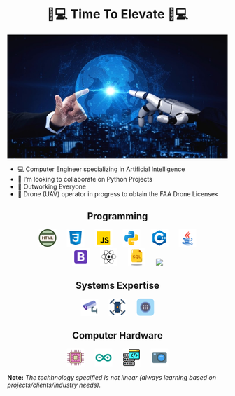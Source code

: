<!---
computer-ascension/computer-ascension is a ✨ special ✨ repository because its `README.md` (this file) appears on your GitHub profile.
You can click the Preview link to take a look at your changes.
--->

<h1 align = "center">🤖💻 Time To Elevate 🤖💻</h1>

<div align = "center">

<img src = "ai-merge.jpg" alt = "drone_image" align = "center">

</div>

<p align = "center">

 - 💻 Computer Engineer specializing in Artificial Intelligence 
 - 💞️ I’m looking to collaborate on Python Projects</li>
 - 🤖 Outworking Everyone
 - 🚁 Drone (UAV) operator in progress to obtain the FAA Drone License<


</p>

<h2 align = "center">Programming</h2>

<p align ="center">

  <img src = "html.png" height = 40 hspace = 10>
  <img src = "css.png" height=40 hspace=10> 
  <img src = "javascript.png" height = 40 hspace = 10>
  <img src = "python.png" height = 40 hspace = 10>
  <img src = "c++.png" height = 40 hspace = 10>
  <img src = "java.png" height = 40 hspace = 10><br>
  <img src = "bootstrap.png" height = 40 hspace = 10>
  <img src = "react.png" height = 40 hspace = 10>
  <img src = "sql.png" height = 40 hspace = 10>
  <img src = "json.png" height = 40 hspace = 10>
  
</p>

<h2 align = "center">Systems Expertise</h2>

<p align ="center">

  <img src = "cctv.png" height = 40 hspace = 10>
  <img src = "drone.png" height = 40 hspace = 10>
  <img src = "pin.png" height = 40 hspace = 10>
 
</p>

<h2 align = "center">Computer Hardware</h2>

<p align ="center">

  <img src = "microprocessor.png" height = 40 hspace = 10>
  <img src = "arduino.png" height = 40 hspace = 10>
  <img src = "server.png" height = 40 hspace = 10>
  <img src = "camera.png" height = 40 hspace = 10>
  
</p>

<p align = "center">

<strong>Note:</strong> 
<em>The techhnology specified is not linear (always learning based on projects/clients/industry needs). 
</em>

</p>
